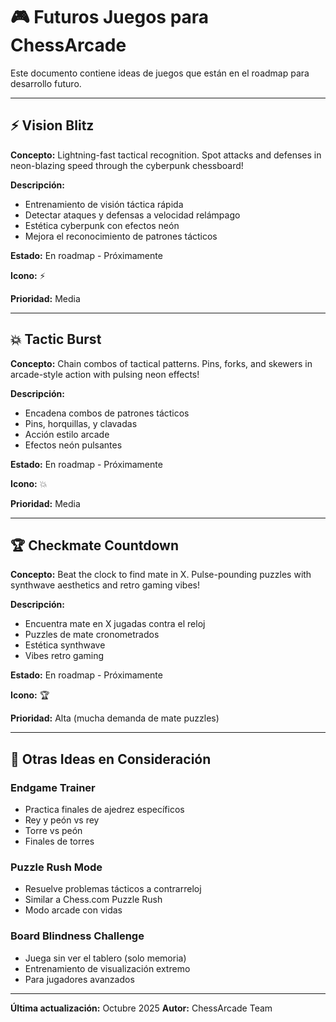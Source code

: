 # 🎮 Futuros Juegos para ChessArcade

Este documento contiene ideas de juegos que están en el roadmap para desarrollo futuro.

---

## ⚡ Vision Blitz

**Concepto:** Lightning-fast tactical recognition. Spot attacks and defenses in neon-blazing speed through the cyberpunk chessboard!

**Descripción:**
- Entrenamiento de visión táctica rápida
- Detectar ataques y defensas a velocidad relámpago
- Estética cyberpunk con efectos neón
- Mejora el reconocimiento de patrones tácticos

**Estado:** En roadmap - Próximamente

**Icono:** ⚡

**Prioridad:** Media

---

## 💥 Tactic Burst

**Concepto:** Chain combos of tactical patterns. Pins, forks, and skewers in arcade-style action with pulsing neon effects!

**Descripción:**
- Encadena combos de patrones tácticos
- Pins, horquillas, y clavadas
- Acción estilo arcade
- Efectos neón pulsantes

**Estado:** En roadmap - Próximamente

**Icono:** 💥

**Prioridad:** Media

---

## 🏆 Checkmate Countdown

**Concepto:** Beat the clock to find mate in X. Pulse-pounding puzzles with synthwave aesthetics and retro gaming vibes!

**Descripción:**
- Encuentra mate en X jugadas contra el reloj
- Puzzles de mate cronometrados
- Estética synthwave
- Vibes retro gaming

**Estado:** En roadmap - Próximamente

**Icono:** 🏆

**Prioridad:** Alta (mucha demanda de mate puzzles)

---

## 🎯 Otras Ideas en Consideración

### Endgame Trainer
- Practica finales de ajedrez específicos
- Rey y peón vs rey
- Torre vs peón
- Finales de torres

### Puzzle Rush Mode
- Resuelve problemas tácticos a contrarreloj
- Similar a Chess.com Puzzle Rush
- Modo arcade con vidas

### Board Blindness Challenge
- Juega sin ver el tablero (solo memoria)
- Entrenamiento de visualización extremo
- Para jugadores avanzados

---

**Última actualización:** Octubre 2025
**Autor:** ChessArcade Team
